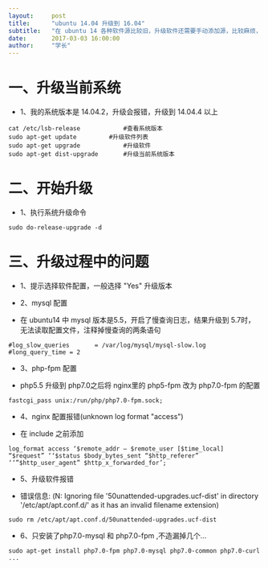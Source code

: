 ```yaml
---
layout:     post
title:      "ubuntu 14.04 升级到 16.04"
subtitle:   "在 ubuntu 14 各种软件源比较旧，升级软件还需要手动添加源，比较麻烦，直接升级系统。"
date:       2017-03-03 16:00:00
author:     "学长"
---
```


# 一、升级当前系统 
- 1、我的系统版本是 14.04.2，升级会报错，升级到 14.04.4 以上

```
cat /etc/lsb-release			#查看系统版本
sudo apt-get update			#升级软件列表
sudo apt-get upgrade			#升级软件
sudo apt-get dist-upgrade		#升级当前系统版本
```

# 二、开始升级

 - 1、执行系统升级命令

```
sudo do-release-upgrade -d
```

# 三、升级过程中的问题

- 1、提示选择软件配置，一般选择 "Yes" 升级版本

- 2、mysql 配置

 - 在 ubuntu14 中 mysql 版本是5.5，开启了慢查询日志，结果升级到 5.7时，无法读取配置文件，注释掉慢查询的两条语句

```
#log_slow_queries       = /var/log/mysql/mysql-slow.log
#long_query_time = 2
```

- 3、php-fpm 配置

 - php5.5 升级到 php7.0之后将 nginx里的 php5-fpm 改为 php7.0-fpm 的配置

```
fastcgi_pass unix:/run/php/php7.0-fpm.sock;
``` 

- 4、nginx 配置报错(unknown log format "access")

 - 在 include 之前添加

```
log_format access ‘$remote_addr – $remote_user [$time_local] “$request” ‘‘$status $body_bytes_sent “$http_referer” ‘‘”$http_user_agent” $http_x_forwarded_for’;
```

- 5、升级软件报错

 - 错误信息: (N: Ignoring file '50unattended-upgrades.ucf-dist' in directory '/etc/apt/apt.conf.d/' as it has an invalid filename extension)

```
sudo rm /etc/apt/apt.conf.d/50unattended-upgrades.ucf-dist
```

- 6、只安装了php7.0-mysql 和 php7.0-fpm ,不造漏掉几个... 

```
sudo apt-get install php7.0-fpm php7.0-mysql php7.0-common php7.0-curl ...
```
